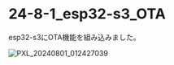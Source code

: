# 24-8-1_esp32-s3_OTA
esp32-s3にOTA機能を組み込みました。

![PXL_20240801_012427039](https://github.com/user-attachments/assets/4aeeaa82-163e-46e8-bde4-4a53a5a87a66)

